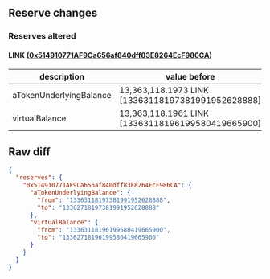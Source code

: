 ## Reserve changes

### Reserves altered

#### LINK ([0x514910771AF9Ca656af840dff83E8264EcF986CA](https://etherscan.io/address/0x514910771AF9Ca656af840dff83E8264EcF986CA))

| description | value before | value after |
| --- | --- | --- |
| aTokenUnderlyingBalance | 13,363,118.1973 LINK [13363118197381991952628888] | 13,362,718.1973 LINK [13362718197381991952628888] |
| virtualBalance | 13,363,118.1961 LINK [13363118196199580419665900] | 13,362,718.1961 LINK [13362718196199580419665900] |


## Raw diff

```json
{
  "reserves": {
    "0x514910771AF9Ca656af840dff83E8264EcF986CA": {
      "aTokenUnderlyingBalance": {
        "from": "13363118197381991952628888",
        "to": "13362718197381991952628888"
      },
      "virtualBalance": {
        "from": "13363118196199580419665900",
        "to": "13362718196199580419665900"
      }
    }
  }
}
```